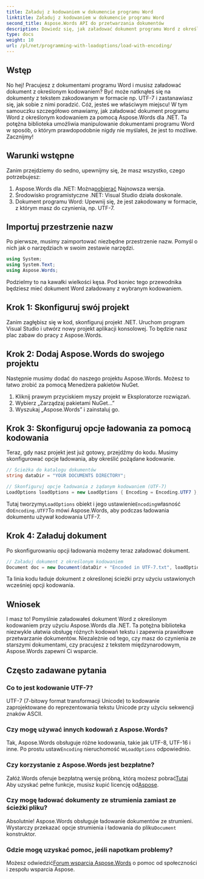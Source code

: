 ```yaml
---
title: Załaduj z kodowaniem w dokumencie programu Word
linktitle: Załaduj z kodowaniem w dokumencie programu Word
second_title: Aspose.Words API do przetwarzania dokumentów
description: Dowiedz się, jak załadować dokument programu Word z określonym kodowaniem przy użyciu Aspose.Words dla .NET. Przewodnik krok po kroku ze szczegółowymi wyjaśnieniami.
type: docs
weight: 10
url: /pl/net/programming-with-loadoptions/load-with-encoding/
---
```

## Wstęp

No hej! Pracujesz z dokumentami programu Word i musisz załadować dokument z określonym kodowaniem? Być może natknąłeś się na dokumenty z tekstem zakodowanym w formacie np. UTF-7 i zastanawiasz się, jak sobie z nimi poradzić. Cóż, jesteś we właściwym miejscu! W tym samouczku szczegółowo omawiamy, jak załadować dokument programu Word z określonym kodowaniem za pomocą Aspose.Words dla .NET. Ta potężna biblioteka umożliwia manipulowanie dokumentami programu Word w sposób, o którym prawdopodobnie nigdy nie myślałeś, że jest to możliwe. Zacznijmy!

## Warunki wstępne

Zanim przejdziemy do sedno, upewnijmy się, że masz wszystko, czego potrzebujesz:

1.  Aspose.Words dla .NET: Można[pobierać](https://releases.aspose.com/words/net/) Najnowsza wersja.
2. Środowisko programistyczne .NET: Visual Studio działa doskonale.
3. Dokument programu Word: Upewnij się, że jest zakodowany w formacie, z którym masz do czynienia, np. UTF-7.

## Importuj przestrzenie nazw

Po pierwsze, musimy zaimportować niezbędne przestrzenie nazw. Pomyśl o nich jak o narzędziach w swoim zestawie narzędzi.

```csharp
using System;
using System.Text;
using Aspose.Words;
```

Podzielmy to na kawałki wielkości kęsa. Pod koniec tego przewodnika będziesz mieć dokument Word załadowany z wybranym kodowaniem.

## Krok 1: Skonfiguruj swój projekt

Zanim zagłębisz się w kod, skonfiguruj projekt .NET. Uruchom program Visual Studio i utwórz nowy projekt aplikacji konsolowej. To będzie nasz plac zabaw do pracy z Aspose.Words.

## Krok 2: Dodaj Aspose.Words do swojego projektu

Następnie musimy dodać do naszego projektu Aspose.Words. Możesz to łatwo zrobić za pomocą Menedżera pakietów NuGet.

1. Kliknij prawym przyciskiem myszy projekt w Eksploratorze rozwiązań.
2. Wybierz „Zarządzaj pakietami NuGet…”
3. Wyszukaj „Aspose.Words” i zainstaluj go.

## Krok 3: Skonfiguruj opcje ładowania za pomocą kodowania

Teraz, gdy nasz projekt jest już gotowy, przejdźmy do kodu. Musimy skonfigurować opcje ładowania, aby określić pożądane kodowanie.

```csharp
// Ścieżka do katalogu dokumentów
string dataDir = "YOUR DOCUMENTS DIRECTORY";

// Skonfiguruj opcje ładowania z żądanym kodowaniem (UTF-7)
LoadOptions loadOptions = new LoadOptions { Encoding = Encoding.UTF7 };
```

 Tutaj tworzymy`LoadOptions` obiekt i jego ustawienie`Encoding`własność do`Encoding.UTF7`To mówi Aspose.Words, aby podczas ładowania dokumentu używał kodowania UTF-7.

## Krok 4: Załaduj dokument

Po skonfigurowaniu opcji ładowania możemy teraz załadować dokument.

```csharp
// Załaduj dokument z określonym kodowaniem
Document doc = new Document(dataDir + "Encoded in UTF-7.txt", loadOptions);
```

Ta linia kodu ładuje dokument z określonej ścieżki przy użyciu ustawionych wcześniej opcji kodowania.

## Wniosek

I masz to! Pomyślnie załadowałeś dokument Word z określonym kodowaniem przy użyciu Aspose.Words dla .NET. Ta potężna biblioteka niezwykle ułatwia obsługę różnych kodowań tekstu i zapewnia prawidłowe przetwarzanie dokumentów. Niezależnie od tego, czy masz do czynienia ze starszymi dokumentami, czy pracujesz z tekstem międzynarodowym, Aspose.Words zapewni Ci wsparcie.

## Często zadawane pytania

### Co to jest kodowanie UTF-7?
UTF-7 (7-bitowy format transformacji Unicode) to kodowanie zaprojektowane do reprezentowania tekstu Unicode przy użyciu sekwencji znaków ASCII.

### Czy mogę używać innych kodowań z Aspose.Words?
 Tak, Aspose.Words obsługuje różne kodowania, takie jak UTF-8, UTF-16 i inne. Po prostu ustaw`Encoding` nieruchomość w`LoadOptions` odpowiednio.

### Czy korzystanie z Aspose.Words jest bezpłatne?
 Załóż.Words oferuje bezpłatną wersję próbną, którą możesz pobrać[Tutaj](https://releases.aspose.com/) Aby uzyskać pełne funkcje, musisz kupić licencję od[Aspose](https://purchase.aspose.com/buy).

### Czy mogę ładować dokumenty ze strumienia zamiast ze ścieżki pliku?
 Absolutnie! Aspose.Words obsługuje ładowanie dokumentów ze strumieni. Wystarczy przekazać opcje strumienia i ładowania do pliku`Document` konstruktor.

### Gdzie mogę uzyskać pomoc, jeśli napotkam problemy?
 Możesz odwiedzić[Forum wsparcia Aspose.Words](https://forum.aspose.com/c/words/8) o pomoc od społeczności i zespołu wsparcia Aspose.
